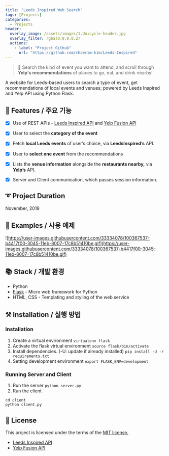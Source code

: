 ```yaml
---
title: "Leeds Inspired Web Search"
tags: [Projects]
categories:
  - Projects
header:
  overlay_image: /assets/images/1.Unicycle-header.jpg
  overlay_filter: rgba(0,0,0,0.2)
  actions:
    - label: "Project Github"
      url: "https://github.com/chaerim-kim/Leeds-Inspired"
---
```



> 💃 Search the kind of event you want to attend, and scroll through **Yelp's recommendations** of places to go, eat, and drink nearby!

A website for Leeds-based users to search a type of event, get recommendations of local events and venues; powered by Leeds Inspired and Yelp API using Python Flask.


## 🎨 Features / 주요 기능

- [x]  Use of REST APIs - [Leeds Inspired API](http://api.leedsinspired.co.uk/) and [Yelp Fusion API](https://www.yelp.com/fusion)
- [x]  User to select the **category of the event**
- [x]  Fetch **local Leeds events** of user’s choice, via **LeedsInspired’s** API.
- [x]  User to **select one event** from the recommendations
- [x]  Lists the **venue information** alongside the **restaurants nearby,** via **Yelp’s** API.
- [x]  Server and Client communication, which passes session information.



## ➰ Project Duration
November, 2019



## 🐾 Examples / 사용 예제

![https://user-images.githubusercontent.com/33334078/100367537-b4417f00-3045-11eb-8007-17c8b51410be.gif](https://user-images.githubusercontent.com/33334078/100367537-b4417f00-3045-11eb-8007-17c8b51410be.gif)


## 📚 Stack / 개발 환경

- Python
- [Flask](https://flask.palletsprojects.com/) - Micro web framework for Python
- HTML, CSS - Templating and styling of the web service


## ⚒ Installation / 실행 방법

### Installation

1. Create a virtual environment
`virtualenv flask`
2. Activate the flask virtual environment
`source flask/bin/activate`
3. Install dependencies. (-U: update if already installed)
`pip install -U -r requirements.txt`
4. Setting development environment
`export FLASK_ENV=development`

### Running Server and Client

1. Run the server
`python server.py`
2. Run the client
```
cd client
python client.py
```

## 📜 License

This project is licensed under the terms of the [MIT license.](https://opensource.org/licenses/mit-license.php)
- [Leeds Inspired API](http://api.leedsinspired.co.uk/)
- [Yelp Fusion API](https://www.yelp.com/fusion)
